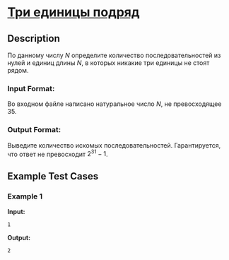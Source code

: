 # [Три единицы подряд](link)

## Description

По данному числу $N$ определите количество последовательностей из нулей и единиц длины $N$, 
в которых никакие три единицы не стоят рядом.
### Input Format:

Во входном файле написано натуральное число $N$, не превосходящее $35$.

### Output Format:

Выведите количество искомых последовательностей. Гарантируется, что ответ не превосходит $2^{31}-1$.

## Example Test Cases

### Example 1

**Input:**
```
1

```

**Output:**
```
2

```

